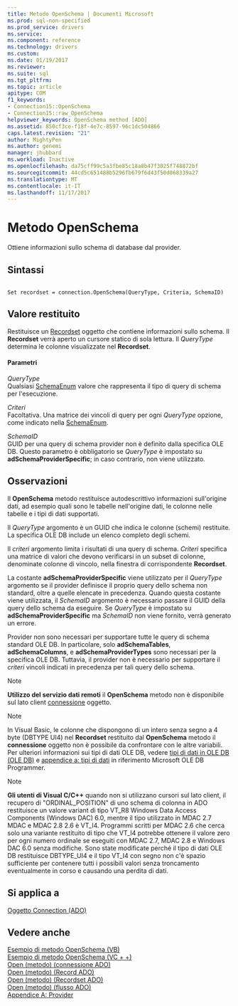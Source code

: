 ```yaml
---
title: Metodo OpenSchema | Documenti Microsoft
ms.prod: sql-non-specified
ms.prod_service: drivers
ms.service: 
ms.component: reference
ms.technology: drivers
ms.custom: 
ms.date: 01/19/2017
ms.reviewer: 
ms.suite: sql
ms.tgt_pltfrm: 
ms.topic: article
apitype: COM
f1_keywords:
- Connection15::OpenSchema
- Connection15::raw_OpenSchema
helpviewer_keywords: OpenSchema method [ADO]
ms.assetid: 850cf3ce-f18f-4e7c-8597-96c1dc504866
caps.latest.revision: "21"
author: MightyPen
ms.author: genemi
manager: jhubbard
ms.workload: Inactive
ms.openlocfilehash: da75cff99c5a3fbe85c18a8b47f3025f748872bf
ms.sourcegitcommit: 44cd5c651488b5296fb679f6d43f50d068339a27
ms.translationtype: MT
ms.contentlocale: it-IT
ms.lasthandoff: 11/17/2017
---
```

# <a name="openschema-method"></a>Metodo OpenSchema
Ottiene informazioni sullo schema di database dal provider.  
  
## <a name="syntax"></a>Sintassi  
  
```  
  
Set recordset = connection.OpenSchema(QueryType, Criteria, SchemaID)  
```  
  
## <a name="return-value"></a>Valore restituito  
 Restituisce un [Recordset](../../../ado/reference/ado-api/recordset-object-ado.md) oggetto che contiene informazioni sullo schema. Il **Recordset** verrà aperto un cursore statico di sola lettura. Il *QueryType* determina le colonne visualizzate nel **Recordset**.  
  
#### <a name="parameters"></a>Parametri  
 *QueryType*  
 Qualsiasi [SchemaEnum](../../../ado/reference/ado-api/schemaenum.md) valore che rappresenta il tipo di query di schema per l'esecuzione.  
  
 *Criteri*  
 Facoltativa. Una matrice dei vincoli di query per ogni *QueryType* opzione, come indicato nella [SchemaEnum](../../../ado/reference/ado-api/schemaenum.md).  
  
 *SchemaID*  
 GUID per una query di schema provider non è definito dalla specifica OLE DB. Questo parametro è obbligatorio se *QueryType* è impostato su **adSchemaProviderSpecific**; in caso contrario, non viene utilizzato.  
  
## <a name="remarks"></a>Osservazioni  
 Il **OpenSchema** metodo restituisce autodescrittivo informazioni sull'origine dati, ad esempio quali sono le tabelle nell'origine dati, le colonne nelle tabelle e i tipi di dati supportati.  
  
 Il *QueryType* argomento è un GUID che indica le colonne (schemi) restituite. La specifica OLE DB include un elenco completo degli schemi.  
  
 Il *criteri* argomento limita i risultati di una query di schema. *Criteri* specifica una matrice di valori che devono verificarsi in un subset di colonne, denominate colonne di vincolo, nella finestra di corrispondente **Recordset**.  
  
 La costante **adSchemaProviderSpecific** viene utilizzato per il *QueryType* argomento se il provider definisce il proprio query dello schema non standard, oltre a quelle elencate in precedenza. Quando questa costante viene utilizzata, il *SchemaID* argomento è necessario passare il GUID della query dello schema da eseguire. Se *QueryType* è impostato su **adSchemaProviderSpecific** ma *SchemaID* non viene fornito, verrà generato un errore.  
  
 Provider non sono necessari per supportare tutte le query di schema standard OLE DB. In particolare, solo **adSchemaTables**, **adSchemaColumns**, e **adSchemaProviderTypes** sono necessari per la specifica OLE DB. Tuttavia, il provider non è necessario per supportare il *criteri* vincoli indicati in precedenza per tali query dello schema.  
  
> [!NOTE]
>  **Utilizzo del servizio dati remoti** il **OpenSchema** metodo non è disponibile sul lato client [connessione](../../../ado/reference/ado-api/connection-object-ado.md) oggetto.  
  
> [!NOTE]
>  In Visual Basic, le colonne che dispongono di un intero senza segno a 4 byte (DBTYPE UI4) nel **Recordset** restituito dal **OpenSchema** metodo il **connessione** oggetto non è possibile da confrontare con le altre variabili. Per ulteriori informazioni sui tipi di dati OLE DB, vedere [tipi di dati in OLE DB (OLE DB)](http://msdn.microsoft.com/en-us/6039292f-74e0-49b2-b133-17bc117ebf6a) e [appendice a: tipi di dati](http://msdn.microsoft.com/en-us/e3a0533a-2196-4eb0-a31e-92fe9556ada6) in riferimento Microsoft OLE DB Programmer.  
  
> [!NOTE]
>  **Gli utenti di Visual C/C++** quando non si utilizzano cursori sul lato client, il recupero di "ORDINAL_POSITION" di uno schema di colonna in ADO restituisce un valore variant di tipo VT_R8 Windows Data Access Components (Windows DAC) 6.0, mentre il tipo utilizzato in MDAC 2.7 MDAC e MDAC 2.8 2.6 è VT_I4. Programmi scritti per MDAC 2.6 che cerca solo una variante restituito di tipo che VT_I4 potrebbe ottenere il valore zero per ogni numero ordinale se eseguiti con MDAC 2.7, MDAC 2.8 e Windows DAC 6.0 senza modifiche. Sono state modificate perché il tipo di dati OLE DB restituisce DBTYPE_UI4 e il tipo VT_I4 con segno non c'è spazio sufficiente per contenere tutti i possibili valori senza troncamento eventualmente in corso e causando una perdita di dati.  
  
## <a name="applies-to"></a>Si applica a  
 [Oggetto Connection (ADO)](../../../ado/reference/ado-api/connection-object-ado.md)  
  
## <a name="see-also"></a>Vedere anche  
 [Esempio di metodo OpenSchema (VB)](../../../ado/reference/ado-api/openschema-method-example-vb.md)   
 [Esempio di metodo OpenSchema (VC + +)](../../../ado/reference/ado-api/openschema-method-example-vc.md)   
 [Open (metodo) (connessione ADO)](../../../ado/reference/ado-api/open-method-ado-connection.md)   
 [Open (metodo) (Record ADO)](../../../ado/reference/ado-api/open-method-ado-record.md)   
 [Open (metodo) (Recordset ADO)](../../../ado/reference/ado-api/open-method-ado-recordset.md)   
 [Open (metodo) (flusso ADO)](../../../ado/reference/ado-api/open-method-ado-stream.md)   
 [Appendice A: Provider](../../../ado/guide/appendixes/appendix-a-providers.md)
